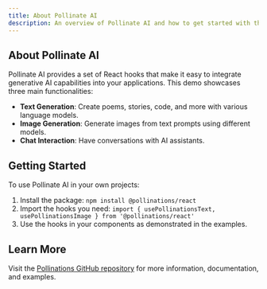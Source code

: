 ```yaml
--- 
title: About Pollinate AI
description: An overview of Pollinate AI and how to get started with their generative React hooks.
---
```

## About Pollinate AI
Pollinate AI provides a set of React hooks that make it easy to integrate generative AI capabilities into your applications. This demo showcases three main functionalities:

- **Text Generation**: Create poems, stories, code, and more with various language models.
- **Image Generation**: Generate images from text prompts using different models.
- **Chat Interaction**: Have conversations with AI assistants.

## Getting Started
To use Pollinate AI in your own projects:

1.  Install the package: `npm install @pollinations/react`
2.  Import the hooks you need: `import { usePollinationsText, usePollinationsImage } from '@pollinations/react'`
3.  Use the hooks in your components as demonstrated in the examples.

## Learn More
Visit the [Pollinations GitHub repository](https://github.com/pollinations/pollinations) for more information, documentation, and examples.